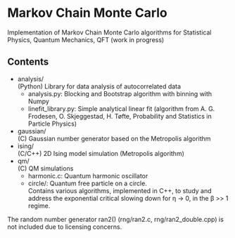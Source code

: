 # Markov Chain Monte Carlo
Implementation of Markov Chain Monte Carlo algorithms for Statistical Physics,
Quantum Mechanics, QFT (work in progress)

## Contents
- analysis/  
  (Python) Library for data analysis of autocorrelated data
    - analysis.py: Blocking and Bootstrap algorithm with binning with Numpy 
    - linefit_library.py: Simple analytical linear fit (algorithm from A. G. Frodesen, O.
   Skjeggestad, H. Tøfte, Probability and Statistics in Particle Physics)
- gaussian/  
  (C) Gaussian number generator based on the Metropolis algorithm
- ising/   
  (C/C++) 2D Ising model simulation (Metropolis algorithm)
- qm/  
  (C) QM simulations
    - harmonic.c: Quantum harmonic oscillator
    - circle/: Quantum free particle on a circle.  
      Contains various algorithms, implemented in C++, to study and address the
      exponential critical slowing down for η -> 0, in the β >> 1 regime.
        
The random number generator ran2() (rng/ran2.c, rng/ran2_double.cpp) is not included due to licensing concerns.

